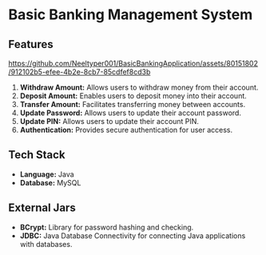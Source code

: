 # Basic Banking Management System

## Features
https://github.com/Neeltyper001/BasicBankingApplication/assets/80151802/912102b5-efee-4b2e-8cb7-85cdfef8cd3b
1. **Withdraw Amount:** Allows users to withdraw money from their account.
2. **Deposit Amount:** Enables users to deposit money into their account.
3. **Transfer Amount:** Facilitates transferring money between accounts.
4. **Update Password:** Allows users to update their account password.
5. **Update PIN:** Allows users to update their account PIN.
6. **Authentication:** Provides secure authentication for user access.

## Tech Stack

- **Language:** Java
- **Database:** MySQL

## External Jars

- **BCrypt:** Library for password hashing and checking.
- **JDBC:** Java Database Connectivity for connecting Java applications with databases.






